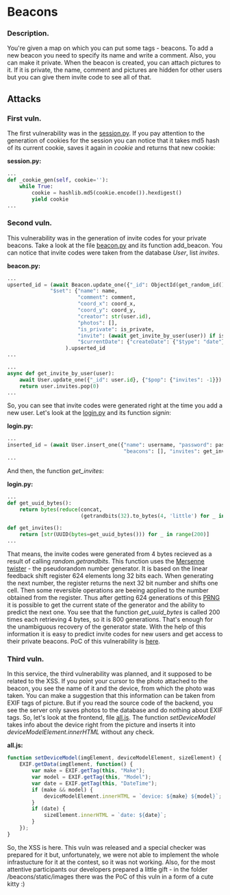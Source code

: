 # Beacons

### Description.

You're given a map on which you can put some tags - beacons. To add  a new beacon you need to specify its name and write a comment. Also, you can make it private. When the beacon is created, you can attach pictures to it. If it is private, the name, comment and pictures are hidden for other users but you can give them invite code to see all of that.

## Attacks

### First vuln.

The first vulnerability was in the [session.py](https://github.com/HackerDom/ructf-2019/blob/master/services/beacons/sessions.py). If you pay attention to the generation of cookies for the session you can notice that it takes md5 hash of its current cookie, saves it again in *cookie* and returns that new cookie:

**session.py:**

```python
...
def _cookie_gen(self, cookie=''):
    while True:
        cookie = hashlib.md5(cookie.encode()).hexdigest()
        yield cookie
...
```

### Second vuln. 

This vulnerability was in the generation of invite codes for your private beacons. Take a look at the file [beacon.py](https://github.com/HackerDom/ructf-2019/blob/master/services/beacons/beacons/controllers/beacon.py) and its function add_beacon. You can notice that invite codes were taken from the database *User*, list *invites*. 

**beacon.py:**

```python
...
upserted_id = (await Beacon.update_one({"_id": ObjectId(get_random_id())}, {
              "$set": {"name": name,
                       "comment": comment,
                       "coord_x": coord_x,
                       "coord_y": coord_y,
                       "creator": str(user.id),
                       "photos": [],
                       "is_private": is_private,
                       "invite": (await get_invite_by_user(user)) if is_private else ''},
                       "$currentDate": {"createDate": {"$type": "date"}}}, upsert=True)
                   ).upserted_id
...

```

```python
...
async def get_invite_by_user(user):
    await User.update_one({"_id": user.id}, {"$pop": {"invites": -1}})
    return user.invites.pop(0)
...
```

So, you can see that invite codes were generated right at the time you add a new user. Let's look at the [login.py](https://github.com/HackerDom/ructf-2019/blob/master/services/beacons/beacons/controllers/login.py) and its function *signin*:

**login.py:**

```python
...
inserted_id = (await User.insert_one({"name": username, "password": password, 
                                      "beacons": [], "invites": get_invites()})).inserted_id
...
```

And then, the function *get_invites*:

**login.py:**

```python
...
def get_uuid_bytes():
    return bytes(reduce(concat, 
                        (getrandbits(32).to_bytes(4, 'little') for _ in range(4)), bytearray()))

def get_invites():
    return [str(UUID(bytes=get_uuid_bytes())) for _ in range(200)]
...
```

That means, the invite codes were generated from 4 bytes recieved as a result of calling *random.getrandbits*.
This function uses the [Mersenne twister](https://en.wikipedia.org/wiki/Mersenne_Twister) - the pseudorandom number generator. It is based on the  linear feedback shift register 624 elements long 32 bits each. When generating the next number, the register returns the next 32 bit number and shifts one cell. Then some reversible operations are beeing applied to the number obtained from the register. Thus after getting 624 generations of this [PRNG](https://en.wikipedia.org/wiki/Pseudorandom_number_generator) it is possible to get the current state of the generator and the ability to predict the next one. You see that the function *get_uuid_bytes* is called 200 times each retrieving 4 bytes, so it is 800 generations. That's enough for the unambiguous recovery of the generator state. With the help of this information it is easy to predict invite codes for new users and get access to their private beacons. PoC of this vulnerability is [here](https://github.com/HackerDom/ructf-2019/blob/master/sploits/beacons/PoC_invite.py).

### Third vuln.

In this service, the third vulnerability was planned, and it supposed to be related to the XSS.
If you point your cursor to the photo attached to the beacon, you see the name of it and the device, from which the photo was taken. You can make a suggestion that this information can be taken from EXIF tags of picture. But if you read the source code of the backend, you see the server only saves photos to the database and do nothing about EXIF tags. So, let's look at the frontend, file [all.js](https://github.com/HackerDom/ructf-2019/blob/master/services/beacons/beacons/static/js/all.js). The function *setDeviceModel* takes info about the device right from the picture and inserts it into *deviceModelElement.innerHTML* without any check. 

**all.js:**

```javascript
function setDeviceModel(imgElement, deviceModelElement, sizeElement) {
    EXIF.getData(imgElement, function() {
        var make = EXIF.getTag(this, "Make");
        var model = EXIF.getTag(this, "Model");
        var date = EXIF.getTag(this, "DateTime");
        if (make && model) {
            deviceModelElement.innerHTML = `device: ${make} ${model}`;
        }
        if (date) {
            sizeElement.innerHTML = `date: ${date}`;
        }
    });
}
```

So, the XSS is here.
This vuln was released and a special checker was prepared for it but, unfortunately, we were not able to implement the whole infrastucture for it at the contest, so it was not working. Also, for the most attentive participants our developers prepared a little gift - in the folder /beacons/static/images there was the PoC of this vuln in a form of a cute kitty :)
